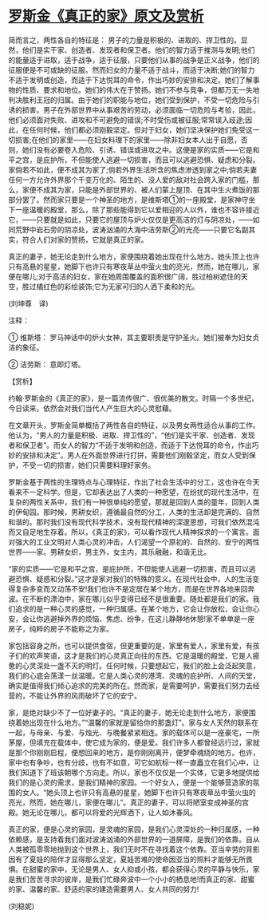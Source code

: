 # [罗斯金《真正的家》原文及赏析](https://www.vrrw.net/wx/12255.html)

简而言之，两性各自的特征是： 男子的力量是积极的、进取的、捍卫性的。显然，他们是实干家、创造者、发现者和保卫者。他们的智力适于推测与发明;他们的能量适于进取，适于战争，适于征服，只要他们从事的战争是正义战争，他们的征服便是不可或缺的征服。然而妇女的力量不适于战斗，而适于决断;她们的智力不适于发明或创造，而适于下达悦耳的命令，作出巧妙的安排和决定。她们了解事物的性质、要求和地位。她们的伟大在于赞扬。她们不参与竞争，但都万无一失地判决胜利王冠的归属。由于她们的职能与地位，她们受到保护，不受一切危险与引诱的损害。男子在外部世界中从事艰苦的劳动，必须面临一切危险与考验，因此，他们必须面对失败、进攻和不可避免的错误;不时受伤或被征服;常常误入歧途;因此，在任何时候，他们都必须刚毅坚定。但对于妇女，她们坚决保护她们免受这一切损害;在他们的家里——在妇女料理下的家里——除非妇女本人出于自愿，否则，她们没有必要卷入危险、引诱、错误或进攻之中。这便是家的实质——它是和平之宫，是庇护所，不但能使人逃避一切损害，而且可以逃避恐惧、疑虑和分裂。家倘若不如此，便不成其为家了;倘若外界生活所含的焦虑渗透到家之中;倘若夫妻任何一方允许外界那个千变万化的、陌生的、没人爱的敌对社会跨入家的门槛，那么，家便不成其为家，只能是外部世界的、被人们蒙上屋顶、在其中生火煮饭的那部分罢了。然而家只要是一个神圣的地方，是维斯塔①的一座殿堂，是家神守坐下一座温暖的殿堂，那么，除了那些能得到它以爱相迎的人以外，谁也不容许接近它，——只要就是如此，只要它的屋顶与炉火仅仅是更高洁的灯与阴凉处，——如同荒野中岩石旁的阴凉处，波涛汹涌的大海中洁劳斯②的光亮——只要它名副其实，符合人们对家的赞扬，它就是真正的家。

真正的妻子，她无论走到什么地方，家便围绕着她出现在什么地方。她头顶上也许只有高悬的星星，她脚下也许只有寒夜草丛中萤火虫的亮光，然而，她在哪儿，家便在哪儿;对于高洁的妇女，家在她周围覆盖的面积很广阔，胜过柏树遮住的天空，胜过橘红色的彩绘装饰;它为无家可归的人洒下柔和的光。

(刘坤尊　译)

注释：

① 维斯塔： 罗马神话中的炉火女神，其主要职责是守护圣火。她们被奉为妇女贞洁的象征。

② 洁劳斯： 意即灯塔。



【赏析】

约翰·罗斯金的《真正的家》，是一篇流传很广、很优美的散文。时隔一个多世纪，今日读来，依然会对我们当代人产生巨大的心灵慰藉。

在文章开头，罗斯金简单概括了两性各自的特征，以及男女两性适合从事的工作。他认为，“男人的力量是积极、进取、捍卫性的”，“他们是实干家、创造者、发现者和保卫者”。而女人的智力“不适于发明和创造，而适于下达悦耳的命令，作出巧妙的安排和决定”。男人在外面世界进行打拼，需要他们刚毅坚定，而女人受到保护，不受一切的损害，她们只需要料理好家务。

罗斯金基于两性的生理特点与心理特征，作出了社会生活中的分工，这也许在今天看来不一定科学。但是，它却表达出了人类的一种愿望，在纷扰的现代生活中，在复杂的两性关系中，我们有一种很单纯的愿望，那就是回到人类的童年，回到人类的伊甸园。那时候，男耕女织，遵循最自然的分工，人类的生活却是完满的、自然和谐的。那时我们没有现代科学技术，没有现代精神的深邃思想，可我们依然混沌而又自足地生存着。所以，《真正的家》，可以看作现代人精神探求的一个寓言。面对强大的工业文明对人类心灵的冲击，人们渴望一个原初的、自然的、安宁的两性世界——家。男耕女织，男主外，女主内，其乐融融，和谐无比。

“家的实质——它是和平之宫，是庇护所，不但能使人逃避一切损害，而且可以逃避恐惧、疑惑和分裂。”这才是家对我们的特殊的意义。在现代社会中，人的生活变得复杂多变而又动荡不安!我们也许不是定居在某个地方，而是在世界各地来回奔波。在不断的漂泊中，家在哪儿似乎变得已经不是很重要。随处都是我们的家。我们追求的是一种心灵的感觉，一种归属感。在某个地方，它会让你放松，会让你心安，会让你逃避掉外界的烦恼、焦虑、纷争，在这儿静静地休憩!家不单单是一座房子，纯粹的房子不能称之为家。

家包括容身之所，也可以提供食宿，但更重要的是，家里有爱人，家里有爱，有孩子们的欢声笑语，这才是我们的心灵真正向往的东西。它是温暖的殿堂，它是人疲惫的心灵深处一盏不灭的明灯。任何时候，只要想起它，我们的脸上会泛起笑意，我们的心底会荡漾一丝温暖。它是人类心灵的港湾、灵魂的庇护所、人间的天堂，确实是值得我们倾心追求的完美的所在。然而家，是需要呵护，需要我们努力去经营的，不能让外界的风雨破坏了它的安宁。

家，是绝对缺少不了一位好妻子的。“真正的妻子，她无论走到什么地方，家便围绕着她出现在什么地方。”“温馨的家就是留给你的那盏灯”。家与女人天然的联系在一起，与母亲、与爱、与烛光、与晚餐紧紧相连。家的载体可以是一座豪宅，一所茅屋，但填充在载体中，使它成为家的，便是爱。我们许多人都曾经远行过，家就是那个你刚刚启程，便想回来的地方，是你刚刚离开，便梦牵魂绕的地方。也许，家中也有争吵，也有分歧，也有不如意，可它如航标一样一直矗立在我们心中，让我们知道下了班该朝哪个方向走。所以，家也不仅仅是一个实体，它更多地提供给我们的是心灵的需求，是我们精神的家园。一个好女人，便是一个能够营造家的氛围的女人。“她头顶上也许只有高悬的星星，她脚下也许只有寒夜草丛中萤火虫的亮光，然而，她在哪儿，家便在哪儿”。真正的妻子，可以将陋室变成神圣的宫殿。她无论在哪儿，都可以将爱的光辉洒下，让人如沐春风。

真正的家，便是心灵的家园，是灵魂的家园，是我们心灵深处的一种归属感，一种依赖感，是支持着我们面对波涛汹涌的外部世界的一道屏障，是我们的依靠。自从人类被孤零零地抛到这个世界上，我们无时不在寻找着这个依靠。亚当辛劳的背影因有了夏娃的陪伴才显得那么坚定，夏娃苦难的使命因亚当的照料才能够无所畏惧。在甜蜜的家中，无论是男人、女人抑或小孩，都会获得心灵的平静与快乐，家是我们苦苦寻求的彼岸，是我们忙碌奔波中一个小小的栖息地!而真正的家、甜蜜的家、温馨的家、舒适的家的建造需要男人、女人共同的努力!

(刘稳妮)

